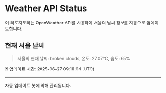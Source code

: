 
# Weather API Status

이 리포지토리는 OpenWeather API를 사용하여 서울의 날씨 정보를 자동으로 업데이트합니다.

## 현재 서울 날씨
> 서울의 현재 날씨: broken clouds, 온도: 27.07°C, 습도: 65%

⏳ 업데이트 시간: 2025-06-27 09:18:04 (UTC)

---
자동 업데이트 봇에 의해 관리됩니다.
